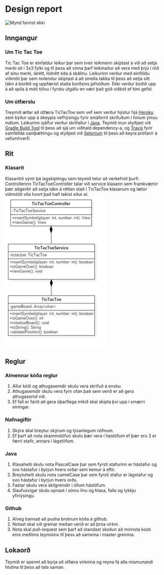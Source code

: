 # Design report
![Mynd fannst ekki](http://www.ru.is/media/HR_logo_vinstri_hires.jpg "RU logo")
## Inngangur
### Um Tic Tac Toe
Tic Tac Toe er einfaldur leikur þar sem tveir leikmenn skiptast á við að setja merki sit í 3x3 fylki og til þess að vinna þarf leikmaður að vera með þrjú í röð af sínu merki, lárétt, lóðrétt eða á skálínu. Leikurinn verður með einföldu viðmóti þar sem notendur skiptast á að smella takka til þess að setja sitt tákn á borðið og uppfærist staða borðsins jafnóðum. Ekki verður boðið upp á að spila á móti tölvu í fyrstu útgáfu en væri það góð viðbót ef tími gefst.
### Um útfærslu
Treymið ætlar að útfæra TicTacToe sem vef sem verður hýstur hjá [Heroku](https://www.heroku.com) sem býður upp á ókeypis vefhýsingu fyrir smáforrit skrifuðum í hinum ýmsu málum. Leikurinn sjálfur verður skrifaður í [Java](https://www.java.com/en/). Teymið mun styðjast við [Gradle Build Tool](https://gradle.org/) til þess að sjá um viðhald dependency-a, og [Travis](https://travis-ci.org/) fyrir samfellda samþættingu og styðjast við [Selenium](http://www.seleniumhq.org/) til þess að keyra prófanir á vefumhverfi.
## Rit
### Klasarit
Klasaritið sýnir þá lagskiptingu sem teymið telur að verkefnið þurfi. Controllerinn TicTacToeController talar við service klasann sem framkvæmir þær aðgerðir að setja tákn á réttan stað í TicTacToe klasanum og lætur viðmótið vita hvort það hafi tekist eður ei.
![Mynd Fannst Ekki](https://github.com/A-lidid/TicTacToe/blob/master/docs/images/class_diagram.png "Klasarit")
## Reglur
### Almennar kóða reglur
1. Allur kóði og athugasemdir skulu vera skrifuð á ensku.
2. Athugasemdir skulu vera fyrir ofan það sem verið er að gera athugasemd við.
3. Ef fall er farið að gera óþarflega mikið skal skipta því upp í smærri einingar.
### Nafnagiftir
1. Skýra skal breytur skýrum og lýsanlegum nöfnum.
2. Ef þarf að nota skammstöfun skulu þær vera í hástöfum ef þær eru 3 er færri stafir, annars í lágstöfum.
### Java
1. Klasaheiti skulu nota PascalCase þar sem fyrsti stafurinn er hástafur og svo hástafur i byrjun hvers orðar sem kemur á eftir.
2. Breytuheiti skulu nota camelCase þar sem fyrsti stafur er lágstafur og svo hástafur í byrjun hvers orðs.
3. Fastar skulu vera skilgreindir i öllum hástöfum.
4. Slaufusvigar skulu opnast í sömu línu og klasa, falla og lykkju yfirlýsingu.
### Github
1. Alveg bannað að pusha brotnum kóða á github.
2. Notast skal við greinar meðan verið er að þróa virkni.
3. Nota skal pull-request sem þarf að standast skoðun að minnsta kosti eins meðlims teymisins til þess að sameina í master greinina.
## Lokaorð
Teymið er spennt að byrja að útfæra virknina og reyna fá alla mismunandi hlutina til þess að tala saman.